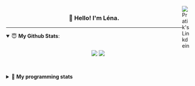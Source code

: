 <!--
<a href="https://twitter.com" target="_blank" rel="nofollow">
 <img align="right" alt="Pratik's Twitter" width="22px" src="https://cdn.jsdelivr.net/npm/simple-icons@v3/icons/twitter.svg" />
</a> 

-->
<a href="https://www.linkedin.com/in/lenagiacalone/" target="_blank" rel="nofollow">
 <img align="right" alt="Pratik's Linkdein" width="22px" src="https://cdn.jsdelivr.net/npm/simple-icons@v3/icons/linkedin.svg" />
</a>



<h3 align="center">👋 Hello! I'm Léna.</h3>

---

<!--
**lgiacalo/lgiacalo** is a ✨ _special_ ✨ repository because its `README.md` (this file) appears on your GitHub profile.

Here are some ideas to get you started:

- 🔭 I’m currently working on ...
- 🌱 I’m currently learning ...
- 👯 I’m looking to collaborate on ...
- 🤔 I’m looking for help with ...
- 💬 Ask me about ...
- 📫 How to reach me: ...
- 😄 Pronouns: ...
- ⚡ Fun fact: ...
-->

<details open>
 <summary> 😇 <b>My Github Stats</b>: </summary>
<br>
<p align = "center">
  <img src = "https://github-readme-stats.vercel.app/api?username=lgiacalo&show_icons=true&theme=nord" width="420">
  <img src = "https://github-readme-stats.vercel.app/api/top-langs/?username=lgiacalo&layout=compact&theme=nord">
</p>
 
<br>
<p align = "center">
  <imp src = "https://github-readme-stats.vercel.app/api/wakatime?username=lgiacalo&theme=nord">
</p>

</details>

<details>
 <summary>🤖 <b>My programming stats</b></summary>
 <br>
 
<!--START_SECTION:waka-->
![Lines of code](https://img.shields.io/badge/From%20Hello%20World%20I%27ve%20Written-953699%20lines%20of%20code-blue)

**🐱 My Github Data** 

> 🏆 132 Contributions in the Year 2021
 > 
> 📦 293.7 kB Used in Github's Storage 
 > 
> 🚫 Not Opted to Hire
 > 
> 📜 43 Public Repositories 
 > 
> 🔑 30 Private Repositories  
 > 
**I'm a Night 🦉** 

```text
🌞 Morning    116 commits    ███░░░░░░░░░░░░░░░░░░░░░░   12.18% 
🌆 Daytime    317 commits    ████████░░░░░░░░░░░░░░░░░   33.3% 
🌃 Evening    409 commits    ██████████░░░░░░░░░░░░░░░   42.96% 
🌙 Night      110 commits    ███░░░░░░░░░░░░░░░░░░░░░░   11.55%

```
📅 **I'm Most Productive on Wednesday** 

```text
Monday       140 commits    ███░░░░░░░░░░░░░░░░░░░░░░   14.71% 
Tuesday      129 commits    ███░░░░░░░░░░░░░░░░░░░░░░   13.55% 
Wednesday    182 commits    ████░░░░░░░░░░░░░░░░░░░░░   19.12% 
Thursday     172 commits    ████░░░░░░░░░░░░░░░░░░░░░   18.07% 
Friday       134 commits    ███░░░░░░░░░░░░░░░░░░░░░░   14.08% 
Saturday     81 commits     ██░░░░░░░░░░░░░░░░░░░░░░░   8.51% 
Sunday       114 commits    ███░░░░░░░░░░░░░░░░░░░░░░   11.97%

```


📊 **This Week I Spent My Time On** 

```text
⌚︎ Time Zone: Europe/Paris

💬 Programming Languages: 
Vue.js                   14 hrs 10 mins      ██████████████░░░░░░░░░░░   56.68% 
JavaScript               5 hrs 51 mins       █████░░░░░░░░░░░░░░░░░░░░   23.45% 
JSON                     1 hr 56 mins        ██░░░░░░░░░░░░░░░░░░░░░░░   7.74% 
CSS                      1 hr 44 mins        █░░░░░░░░░░░░░░░░░░░░░░░░   6.95% 
Other                    43 mins             ░░░░░░░░░░░░░░░░░░░░░░░░░   2.9%

🔥 Editors: 
VS Code                  25 hrs              █████████████████████████   100.0%

🐱‍💻 Projects: 
remotefr-js-0920-p3-off-h23 hrs 38 mins      ███████████████████████░░   94.58% 
remotefr-js-0920-p3-off-h1 hr 21 mins        █░░░░░░░░░░░░░░░░░░░░░░░░   5.42%

💻 Operating System: 
Mac                      25 hrs              █████████████████████████   100.0%

```

**I Mostly Code in C** 

```text
C                        26 repos            ████████░░░░░░░░░░░░░░░░░   34.67% 
JavaScript               10 repos            ███░░░░░░░░░░░░░░░░░░░░░░   13.33% 
HTML                     8 repos             ██░░░░░░░░░░░░░░░░░░░░░░░   10.67% 
Shell                    8 repos             ██░░░░░░░░░░░░░░░░░░░░░░░   10.67% 
C++                      4 repos             █░░░░░░░░░░░░░░░░░░░░░░░░   5.33%

```


**Timeline**

![Chart not found](https://raw.githubusercontent.com/lgiacalo/lgiacalo/main/charts/bar_graph.png) 


<!--END_SECTION:waka-->

</details>
